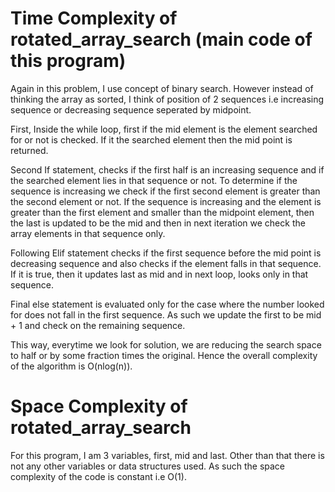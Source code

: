 # Time Complexity of rotated_array_search (main code of this program)

Again in this problem, I use concept of binary search. However instead of thinking the array as sorted, I think of position of 2 sequences i.e increasing sequence or decreasing sequence seperated by midpoint.  

First, Inside the while loop, first if the mid element is the element searched for or not is checked. If it the searched element then the mid point is returned.

Second If statement, checks if the first half is an increasing sequence and if the searched element lies in that sequence or not. To determine if the sequence is increasing we check if the first second element is greater than the second element or not. If the sequence is increasing and the element is greater than the first element and smaller than the midpoint element, then the last is updated to be the mid and then in next iteration we check the array elements in that sequence only. 

Following Elif statement checks if the first sequence before the mid point is decreasing sequence and also checks if the element falls in that sequence. If it is true, then it updates last as mid and in next loop, looks only in that sequence. 

Final else statement is evaluated only for the case where the number looked for does not fall in the first sequence. As such we update the first to be mid + 1 and check on the remaining sequence.

This way, everytime we look for solution, we are reducing the search space to half or by some fraction times the original. Hence the overall complexity of the algorithm is O(nlog(n)).

# Space Complexity of rotated_array_search
For this program, I am 3 variables, first, mid and last. Other than that there is not any other variables or data structures used. As such the space complexity of the code is constant i.e O(1).